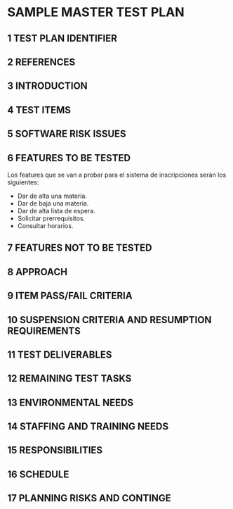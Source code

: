 # SAMPLE MASTER TEST PLAN
## 1 TEST PLAN IDENTIFIER
## 2 REFERENCES
## 3 INTRODUCTION
## 4 TEST ITEMS
## 5 SOFTWARE RISK ISSUES

## 6 FEATURES TO BE TESTED

Los features que se van a probar para el sistema de inscripciones serán los siguientes:

- Dar de alta una materia.
- Dar de baja una materia.
- Dar de alta lista de espera.
- Solicitar prerrequisitos.
- Consultar horarios.

## 7 FEATURES NOT TO BE TESTED

## 8 APPROACH
## 9 ITEM PASS/FAIL CRITERIA
## 10 SUSPENSION CRITERIA AND RESUMPTION REQUIREMENTS
## 11 TEST DELIVERABLES
## 12 REMAINING TEST TASKS
## 13 ENVIRONMENTAL NEEDS
## 14 STAFFING AND TRAINING NEEDS
## 15 RESPONSIBILITIES
## 16 SCHEDULE
## 17 PLANNING RISKS AND CONTINGE
